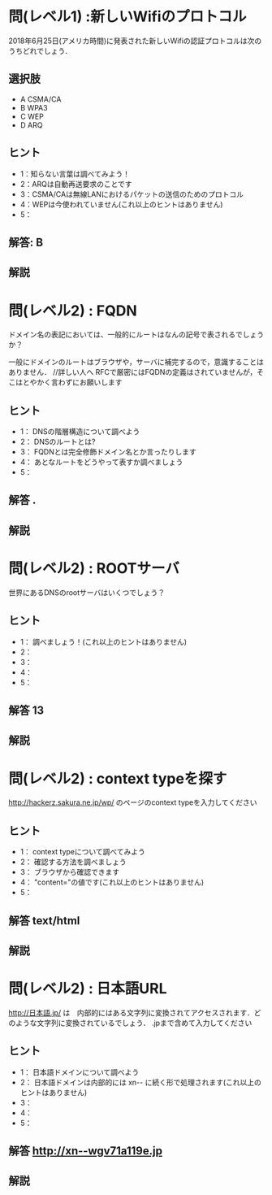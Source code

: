 
# 問(レベル1) :新しいWifiのプロトコル
2018年6月25日(アメリカ時間)に発表された新しいWifiの認証プロトコルは次のうちどれでしょう．

## 選択肢
- A CSMA/CA
- B WPA3
- C WEP
- D ARQ

## ヒント
* 1：知らない言葉は調べてみよう！
* 2：ARQは自動再送要求のことです 
* 3：CSMA/CAは無線LANにおけるパケットの送信のためのプロトコル
* 4：WEPは今使われていません(これ以上のヒントはありません)
* 5：
## 解答: B
## 解説


# 問(レベル2) : FQDN
ドメイン名の表記においては、一般的にルートはなんの記号で表されるでしょうか？

一般にドメインのルートはブラウザや，サーバに補完するので，意識することはありません．
//詳しい人へ RFCで厳密にはFQDNの定義はされていませんが，そこはとやかく言わずにお願いします
## ヒント
* 1： DNSの階層構造について調べよう
* 2： DNSのルートとは?
* 3： FQDNとは完全修飾ドメイン名とか言ったりします
* 4： あとなルートをどうやって表すか調べましょう
* 5：
## 解答 .
## 解説

# 問(レベル2) : ROOTサーバ
世界にあるDNSのrootサーバはいくつでしょう？
## ヒント
* 1： 調べましょう！(これ以上のヒントはありません)
* 2： 
* 3：
* 4：
* 5：
## 解答 13
## 解説


# 問(レベル2) : context typeを探す
http://hackerz.sakura.ne.jp/wp/ のページのcontext typeを入力してください

## ヒント
* 1： context typeについて調べてみよう
* 2： 確認する方法を調べましょう
* 3： ブラウザから確認できます
* 4： "content="の値です(これ以上のヒントはありません)
* 5：
## 解答  text/html
## 解説

# 問(レベル2) : 日本語URL
http://日本語.jp/ は　内部的にはある文字列に変換されてアクセスされます．どのような文字列に変換されているでしょう． .jpまで含めて入力してください
## ヒント
* 1： 日本語ドメインについて調べよう
* 2： 日本語ドメインは内部的には xn-- に続く形で処理されます(これ以上のヒントはありません)
* 3：
* 4：
* 5：
## 解答 http://xn--wgv71a119e.jp
## 解説